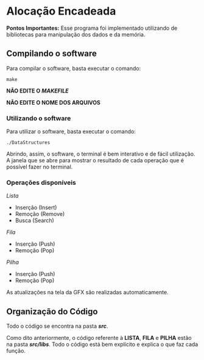 # Alocação Encadeada

**Pontos Importantes:** Esse programa foi implementado utilizando de bibliotecas para manipulação dos dados e da memória.

## Compilando o software
Para compilar o software, basta executar o comando:
```shell
make
```
**NÃO EDITE O *MAKEFILE***

**NÃO EDITE O NOME DOS ARQUIVOS**
### Utilizando o software
Para utilizar o software, basta executar o comando:
```shell
./DataStructures
```
Abrindo, assim, o software, o terminal é bem interativo e de fácil utilização.
A janela que se abre para mostrar o resultado de cada operação que é possível fazer no terminal.

### Operações disponíveis
*Lista*
* Inserção (Insert)
* Remoção (Remove)
* Busca (Search)

*Fila*
* Inserção (Push)
* Remoção (Pop)

*Pilha*
* Inserção (Push)
* Remoção (Pop)

As atualizações na tela da GFX são realizadas automaticamente.

## Organização do Código
Todo o código se encontra na pasta ***src***.

Como dito anteriormente, o código referente à **LISTA**, **FILA** e **PILHA** estão na pasta ***src/libs***.
Todo o código está bem explícito e explica o que faz cada função.